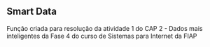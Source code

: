 ## Smart Data

Função criada para resolução da atividade 1 do CAP 2 - Dados mais inteligentes da Fase 4 do curso de Sistemas para Internet da FIAP